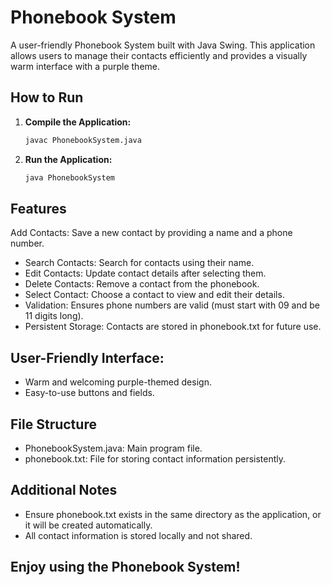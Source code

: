 # Phonebook System

A user-friendly Phonebook System built with Java Swing. This application allows users to manage their contacts efficiently and provides a visually warm interface with a purple theme.

## How to Run

1. **Compile the Application:**
   ```bash
   javac PhonebookSystem.java
2. **Run the Application:**
   ```bash
   java PhonebookSystem

## Features

Add Contacts: Save a new contact by providing a name and a phone number.
* Search Contacts: Search for contacts using their name.
* Edit Contacts: Update contact details after selecting them.
* Delete Contacts: Remove a contact from the phonebook.
* Select Contact: Choose a contact to view and edit their details.
* Validation: Ensures phone numbers are valid (must start with 09 and be 11 digits long).
* Persistent Storage: Contacts are stored in phonebook.txt for future use.
## User-Friendly Interface:
* Warm and welcoming purple-themed design.
* Easy-to-use buttons and fields.

## File Structure
* PhonebookSystem.java: Main program file.
* phonebook.txt: File for storing contact information persistently.
## Additional Notes
* Ensure phonebook.txt exists in the same directory as the application, or it will be created automatically.
* All contact information is stored locally and not shared.

## Enjoy using the Phonebook System!
